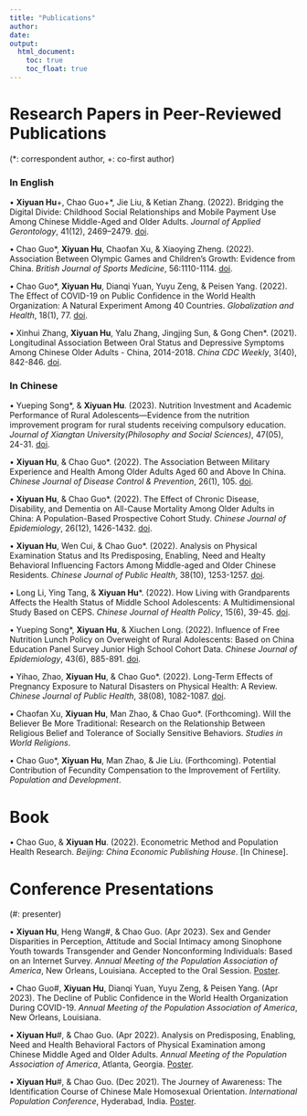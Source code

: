 ```yaml
---
title: "Publications"
author: 
date: 
output: 
  html_document:
    toc: true
    toc_float: true
---
```


# Research Papers in Peer-Reviewed Publications

(*: correspondent author, +: co-first author)

### In English

• **Xiyuan Hu**\+, Chao Guo\+\*, Jie Liu, & Ketian Zhang. (2022). Bridging the Digital Divide: Childhood Social Relationships and Mobile Payment Use Among Chinese Middle-Aged and Older Adults. *Journal of Applied                                        Gerontology*, 41(12), 2469–2479. [doi](https://journals.sagepub.com/doi/10.1177/07334648221117771).

• Chao Guo\*, **Xiyuan Hu**, Chaofan Xu, & Xiaoying Zheng. (2022).  Association Between Olympic Games and Children’s Growth: Evidence from China. *British Journal of Sports Medicine*, 56:1110-1114. [doi](https://bjsm.bmj.com/content/56/19/1110).

• Chao Guo\*, **Xiyuan Hu**, Dianqi Yuan, Yuyu Zeng, & Peisen Yang. (2022). The Effect of COVID-19 on Public Confidence in the World Health Organization: A Natural Experiment Among 40 Countries. *Globalization and Health*, 18(1), 77. [doi](https://globalizationandhealth.biomedcentral.com/articles/10.1186/s12992-022-00872-y).

• Xinhui Zhang, **Xiyuan Hu**, Yalu Zhang, Jingjing Sun, & Gong Chen\*. (2021). Longitudinal Association Between Oral Status and Depressive Symptoms Among Chinese Older Adults - China, 2014-2018. *China CDC Weekly*, 3(40), 842-846. [doi](https://weekly.chinacdc.cn/en/article/doi/10.46234/ccdcw2021.208).


### In Chinese

• Yueping Song\*, & **Xiyuan Hu**. (2023). Nutrition Investment and Academic Performance of Rural Adolescents—Evidence from the nutrition improvement program for rural students receiving compulsory education. *Journal of Xiangtan University(Philosophy and Social Sciences)*, 47(05), 24-31. [doi](http://www.cnki.net/KCMS/detail/detail.aspx?dbcode=CJFD&dbname=CJFDAUTO&filename=XTDX202305004&uniplatform=OVERSEA&v=JTW6jbiO746pdFzuEUakwrapTeFjxgew5yO-SVKCOO2rOrNMY68gVkQTaE8C9nrW).

• **Xiyuan Hu**, & Chao Guo\*. (2022). The Association Between Military Experience and Health Among Older Adults Aged 60 and Above In China. *Chinese Journal of Disease Control & Prevention*, 26(1), 105. [doi](https://www.webofscience.com/wos/alldb/full-record/CSCD:7143465).

• **Xiyuan Hu**, & Chao Guo\*. (2022). The Effect of Chronic Disease, Disability, and Dementia on All-Cause Mortality Among Older Adults in China: A Population-Based Prospective Cohort Study. *Chinese Journal of Epidemiology*, 26(12), 1426-1432. [doi](https://zhjbkz.ahmu.edu.cn/cn/article/doi/10.16462/j.cnki.zhjbkz.2022.12.011). 

• **Xiyuan Hu**, Wen Cui, & Chao Guo\*. (2022). Analysis on Physical Examination Status and Its Predisposing, Enabling, Need and Healty Behavioral Influencing Factors Among Middle-aged and Older Chinese Residents. *Chinese Journal of Public Health*, 38(10), 1253-1257. [doi](https://www.zgggws.com/cn/article/doi/10.11847/zgggws1136992). 

• Long Li, Ying Tang, & **Xiyuan Hu**\*. (2022). How Living with Grandparents Affects the Health Status of Middle School Adolescents: A Multidimensional Study Based on CEPS. *Chinese Journal of Health Policy*, 15(6), 39-45. [doi](https://www.webofscience.com/wos/alldb/full-record/CSCD:7278575).

• Yueping Song\*, **Xiyuan Hu**, & Xiuchen Long. (2022). Influence of Free Nutrition Lunch Policy on Overweight of Rural Adolescents: Based on China Education Panel Survey Junior High School Cohort Data. *Chinese Journal of Epidemiology*, 43(6), 885-891. [doi](https://www.webofscience.com/wos/alldb/full-record/MEDLINE:35725346).

• Yihao, Zhao, **Xiyuan Hu**, & Chao Guo\*. (2022). Long-Term Effects of Pregnancy Exposure to Natural Disasters on Physical Health: A Review. *Chinese Journal of Public Health*, 38(08), 1082-1087. [doi](https://www.zgggws.com/cn/article/doi/10.11847/zgggws1136302).

• Chaofan Xu, **Xiyuan Hu**, Man Zhao, & Chao Guo\*. (Forthcoming). Will the Believer Be More Traditional: Research on the Relationship Between Religious Belief and Tolerance of Socially Sensitive Behaviors. *Studies in World Religions*.

• Chao Guo\*, **Xiyuan Hu**, Man Zhao, & Jie Liu. (Forthcoming). Potential Contribution of Fecundity Compensation to the Improvement of Fertility. *Population and Development*.

# Book

• Chao Guo, & **Xiyuan Hu**. (2022). Econometric Method and Population Health Research. *Beijing: China Economic Publishing House*. [In Chinese].

# Conference Presentations

(#: presenter)

• **Xiyuan Hu**, Heng Wang\#, & Chao Guo. (Apr 2023). Sex and Gender Disparities in Perception, Attitude and Social Intimacy among Sinophone Youth towards Transgender and Gender Nonconforming Individuals: Based on an Internet Survey. *Annual Meeting of the Population Association of America*, New Orleans, Louisiana. Accepted to the Oral Session. [Poster](/Publications/Poster-PAA2023.png). 

• Chao Guo\#, **Xiyuan Hu**, Dianqi Yuan, Yuyu Zeng, & Peisen Yang. (Apr 2023). The Decline of Public Confidence in the World Health Organization During COVID-19. *Annual Meeting of the Population Association of America*, New Orleans, Louisiana.

• **Xiyuan Hu**\#, & Chao Guo. (Apr 2022). Analysis on Predisposing, Enabling, Need and Health Behavioral Factors of Physical Examination among Chinese Middle Aged and Older Adults. *Annual Meeting of the Population Association of America*, Atlanta, Georgia. [Poster](/Publications/Poster-PAA.png).

• **Xiyuan Hu**\#, & Chao Guo. (Dec 2021). The Journey of Awareness: The Identification Course of Chinese Male Homosexual Orientation. *International Population Conference*, Hyderabad, India. [Poster](/Publications/Poster-IPC.png).

